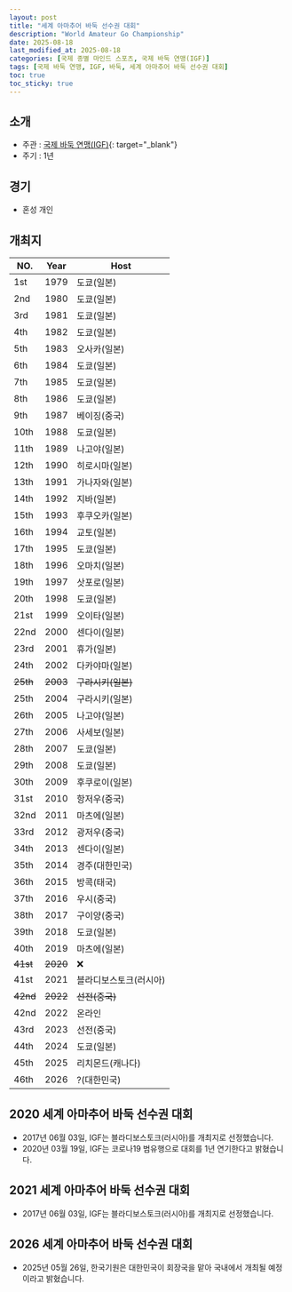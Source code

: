 ```yaml
---
layout: post
title: "세계 아마추어 바둑 선수권 대회"
description: "World Amateur Go Championship"
date: 2025-08-18
last_modified_at: 2025-08-18
categories: [국제 종별 마인드 스포츠, 국제 바둑 연맹(IGF)]
tags: [국제 바둑 연맹, IGF, 바둑, 세계 아마추어 바둑 선수권 대회]
toc: true
toc_sticky: true
---
```

## 소개
* 주관 : [국제 바둑 연맹(IGF)](https://intergofed.org/){: target="_blank"}
* 주기 : 1년

## 경기
* 혼성 개인

## 개최지

<html>
    <head>
        <meta charset="UTF-8">
    </head>
    <body>
        <table>
            <thead>
                <tr class="header-row">
                    <th class="col-no">NO.</th>
                    <th class="col-year">Year</th>
                    <th class="col-host">Host</th>
                </tr>
            </thead>
            <tbody>
                <tr>
                    <td>1st</td>
                    <td>1979</td>
                    <td>도쿄(일본)</td>
                </tr>
                <tr>
                    <td>2nd</td>
                    <td>1980</td>
                    <td>도쿄(일본)</td>
                </tr>
                <tr>
                    <td>3rd</td>
                    <td>1981</td>
                    <td>도쿄(일본)</td>
                </tr>
                <tr>
                    <td>4th</td>
                    <td>1982</td>
                    <td>도쿄(일본)</td>
                </tr>
                <tr>
                    <td>5th</td>
                    <td>1983</td>
                    <td>오사카(일본)</td>
                </tr>
                <tr>
                    <td>6th</td>
                    <td>1984</td>
                    <td>도쿄(일본)</td>
                </tr>
                <tr>
                    <td>7th</td>
                    <td>1985</td>
                    <td>도쿄(일본)</td>
                </tr>
                <tr>
                    <td>8th</td>
                    <td>1986</td>
                    <td>도쿄(일본)</td>
                </tr>
                <tr>
                    <td>9th</td>
                    <td>1987</td>
                    <td>베이징(중국)</td>
                </tr>
                <tr>
                    <td>10th</td>
                    <td>1988</td>
                    <td>도쿄(일본)</td>
                </tr>
                <tr>
                    <td>11th</td>
                    <td>1989</td>
                    <td>나고야(일본)</td>
                </tr>
                <tr>
                    <td>12th</td>
                    <td>1990</td>
                    <td>히로시마(일본)</td>
                </tr>
                <tr>
                    <td>13th</td>
                    <td>1991</td>
                    <td>가나자와(일본)</td>
                </tr>
                <tr>
                    <td>14th</td>
                    <td>1992</td>
                    <td>지바(일본)</td>
                </tr>
                <tr>
                    <td>15th</td>
                    <td>1993</td>
                    <td>후쿠오카(일본)</td>
                </tr>
                <tr>
                    <td>16th</td>
                    <td>1994</td>
                    <td>교토(일본)</td>
                </tr>
                <tr>
                    <td>17th</td>
                    <td>1995</td>
                    <td>도쿄(일본)</td>
                </tr>
                <tr>
                    <td>18th</td>
                    <td>1996</td>
                    <td>오마치(일본)</td>
                </tr>
                <tr>
                    <td>19th</td>
                    <td>1997</td>
                    <td>삿포로(일본)</td>
                </tr>
                <tr>
                    <td>20th</td>
                    <td>1998</td>
                    <td>도쿄(일본)</td>
                </tr>
                <tr>
                    <td>21st</td>
                    <td>1999</td>
                    <td>오이타(일본)</td>
                </tr>
                <tr>
                    <td>22nd</td>
                    <td>2000</td>
                    <td>센다이(일본)</td>
                </tr>
                <tr>
                    <td>23rd</td>
                    <td>2001</td>
                    <td>휴가(일본)</td>
                </tr>
                <tr>
                    <td>24th</td>
                    <td>2002</td>
                    <td>다카야마(일본)</td>
                </tr>
                <tr>
                    <td><del>25th</del></td>
                    <td><del>2003</del></td>
                    <td><del>구라시키(일본)</del><span class="footnote-link" data-note="사스 범유행으로 인한 1년 연기"></span></td>
                </tr>
                <tr>
                    <td>25th</td>
                    <td>2004</td>
                    <td>구라시키(일본)</td>
                </tr>
                <tr>
                    <td>26th</td>
                    <td>2005</td>
                    <td>나고야(일본)</td>
                </tr>
                <tr>
                    <td>27th</td>
                    <td>2006</td>
                    <td>사세보(일본)</td>
                </tr>
                <tr>
                    <td>28th</td>
                    <td>2007</td>
                    <td>도쿄(일본)</td>
                </tr>
                <tr>
                    <td>29th</td>
                    <td>2008</td>
                    <td>도쿄(일본)</td>
                </tr>
                <tr>
                    <td>30th</td>
                    <td>2009</td>
                    <td>후쿠로이(일본)</td>
                </tr>
                <tr>
                    <td>31st</td>
                    <td>2010</td>
                    <td>항저우(중국)</td>
                </tr>
                <tr>
                    <td>32nd</td>
                    <td>2011</td>
                    <td>마츠에(일본)</td>
                </tr>
                <tr>
                    <td>33rd</td>
                    <td>2012</td>
                    <td>광저우(중국)</td>
                </tr>
                <tr>
                    <td>34th</td>
                    <td>2013</td>
                    <td>센다이(일본)</td>
                </tr>
                <tr class="korea-host-bg">
                    <td><span class="korea-host">35th</span></td>
                    <td><span class="korea-host">2014</span></td>
                    <td><span class="korea-host">경주(대한민국)</span></td>
                </tr>
                <tr>
                    <td>36th</td>
                    <td>2015</td>
                    <td>방콕(태국)</td>
                </tr>
                <tr>
                    <td>37th</td>
                    <td>2016</td>
                    <td>우시(중국)</td>
                </tr>
                <tr>
                    <td>38th</td>
                    <td>2017</td>
                    <td>구이양(중국)</td>
                </tr>
                <tr>
                    <td>39th</td>
                    <td>2018</td>
                    <td>도쿄(일본)</td>
                </tr>
                <tr>
                    <td>40th</td>
                    <td>2019</td>
                    <td>마츠에(일본)</td>
                </tr>
                <tr>
                    <td><del>41st</del></td>
                    <td><del>2020</del></td>
                    <td>❌</td>
                </tr>
                <tr>
                    <td>41st</td>
                    <td>2021</td>
                    <td>블라디보스토크(러시아)</td>
                </tr>
                <tr>
                    <td><del>42nd</del></td>
                    <td><del>2022</del></td>
                    <td><del>선전(중국)</del><span class="footnote-link" data-note="코로나19 범유행으로 인한 온라인 개최로 전환"></span></td>
                </tr>
                <tr>
                    <td>42nd</td>
                    <td>2022</td>
                    <td>온라인</td>
                </tr>
                <tr>
                    <td>43rd</td>
                    <td>2023</td>
                    <td>선전(중국)</td>
                </tr>
                <tr>
                    <td>44th</td>
                    <td>2024</td>
                    <td>도쿄(일본)</td>
                </tr>
                <tr>
                    <td>45th</td>
                    <td>2025</td>
                    <td>리치몬드(캐나다)</td>
                </tr>
                <tr class="korea-host-bg">
                    <td><span class="korea-host">46th</span></td>
                    <td><span class="korea-host">2026</span></td>
                    <td><span class="korea-host">?(대한민국)</span></td>
                </tr>
            </tbody>
        </table>
    </body>
</html>

## 2020 세계 아마추어 바둑 선수권 대회
* 2017년 06월 03일, IGF는 블라디보스토크(러시아)를 개최지로 선정했습니다.
* 2020년 03월 19일, IGF는 코로나19 범유행으로 대회를 1년 연기한다고 밝혔습니다.

## 2021 세계 아마추어 바둑 선수권 대회
* 2017년 06월 03일, IGF는 <span class="foreign-host">블라디보스토크(러시아)</span>를 개최지로 선정했습니다.

## 2026 세계 아마추어 바둑 선수권 대회
* 2025년 05월 26일, 한국기원은 <span class="korea-host">대한민국</span>이 회장국을 맡아 국내에서 개최될 예정이라고 밝혔습니다.

